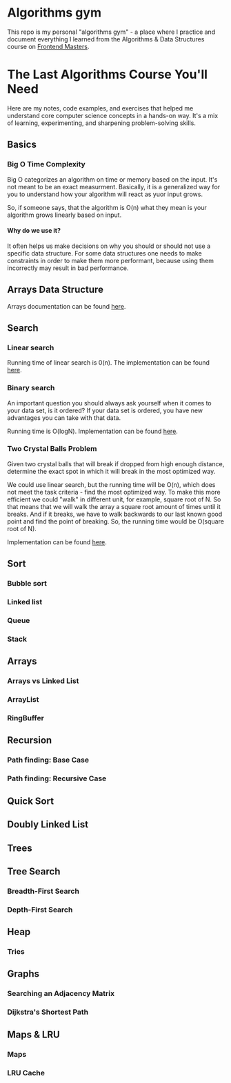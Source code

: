 # Algorithms gym

This repo is my personal "algorithms gym" - a place where I practice and document everything I learned from the Algorithms & Data Structures course on <a href="https://frontendmasters.com/courses/algorithms">Frontend Masters</a>.


# The Last Algorithms Course You'll Need

Here are my notes, code examples, and exercises that helped me understand core computer science concepts in a hands-on way. It's a mix of learning, experimenting, and sharpening problem-solving skills.

## Basics

### Big O Time Complexity

Big O categorizes an algorithm on time or memory based on the input. It's not meant to be an exact measurment. Basically, it is a generalized way for you to understand how your algorithm will react as yuor input grows. 

So, if someone says, that the algorithm is O(n) what they mean is your algorithm grows linearly based on input.

#### Why do we use it?

It often helps us make decisions on why you should or should not use a specific data structure. For some data structures one needs to make constraints in order to make them more performant, because using them incorrectly may result in bad performance. 

## Arrays Data Structure

Arrays documentation can be found [here](/src/algorithms/arrays/README.md).

## Search

### Linear search

Running time of linear search is 0(n). The implementation can be found [here](/src/algorithms/search/LinearSearchList.ts).

### Binary search

An important question you should always ask yourself when it comes to your data set, is it ordered? If your data set is ordered, you have new advantages you can take with that data.

Running time is O(logN). Implementation can be found [here](/src/algorithms/search/BinarySearchList.ts).

### Two Crystal Balls Problem

Given two crystal balls that will break if dropped from high enough distance, determine the exact spot in which it will break in the most optimized way.

We could use linear search, but the running time will be O(n), which does not meet the task criteria - find the most optimized way. To make this more efficient we could "walk" in different unit, for example, square root of N. So that means that we will walk the array a square root amount of times until it breaks. And if it breaks, we have to walk backwards to our last known good point and find the point of breaking. So, the running time would be O(square root of N). 

Implementation can be found [here](/src/algorithms/search/TwoCrystalBalls.ts).

## Sort 

### Bubble sort

### Linked list

### Queue

### Stack

## Arrays

### Arrays vs Linked List

### ArrayList

### RingBuffer

## Recursion

### Path finding: Base Case

### Path finding: Recursive Case

## Quick Sort

## Doubly Linked List

## Trees

## Tree Search

### Breadth-First Search

### Depth-First Search

## Heap

### Tries

## Graphs

### Searching an Adjacency Matrix

### Dijkstra's Shortest Path

## Maps & LRU

### Maps

### LRU Cache


